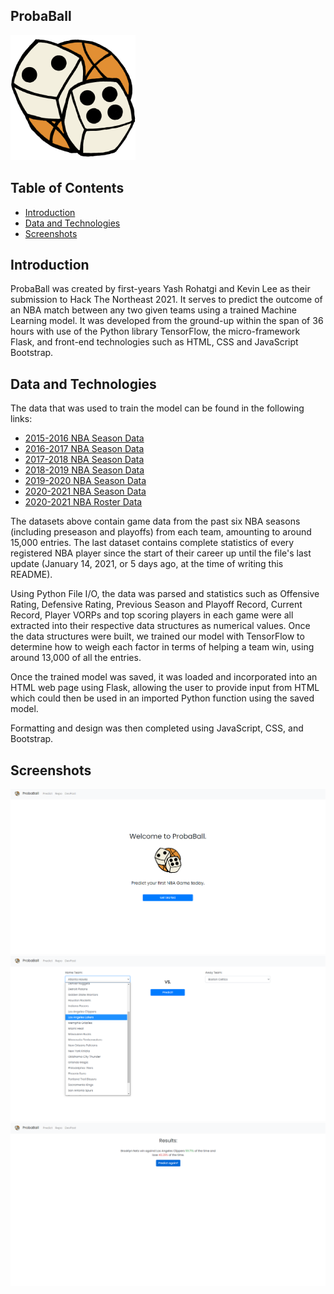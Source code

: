 ## ProbaBall

![logo](/static/probaball_logo.png/)

## Table of Contents
- [Introduction](#introduction)
- [Data and Technologies](#data-and-technologies)
- [Screenshots](#screenshots)

## Introduction
ProbaBall was created by first-years Yash Rohatgi and Kevin Lee as their submission to Hack The Northeast 2021.
It serves to predict the outcome of an NBA match between any two given teams using a trained Machine Learning model.
It was developed from the ground-up within the span of 36 hours with use of the Python library TensorFlow, the micro-framework
Flask, and front-end technologies such as HTML, CSS and JavaScript Bootstrap.


## Data and Technologies
The data that was used to train the model can be found in the following links:
- [2015-2016 NBA Season Data](http://data.nba.com/data/10s/v2015/json/mobile_teams/nba/2015/league/00_full_schedule.json)
- [2016-2017 NBA Season Data](http://data.nba.com/data/10s/v2015/json/mobile_teams/nba/2016/league/00_full_schedule.json)
- [2017-2018 NBA Season Data](http://data.nba.com/data/10s/v2015/json/mobile_teams/nba/2017/league/00_full_schedule.json)
- [2018-2019 NBA Season Data](http://data.nba.com/data/10s/v2015/json/mobile_teams/nba/2018/league/00_full_schedule.json)
- [2019-2020 NBA Season Data](http://data.nba.com/data/10s/v2015/json/mobile_teams/nba/2019/league/00_full_schedule.json)
- [2020-2021 NBA Season Data](http://data.nba.com/data/10s/v2015/json/mobile_teams/nba/2020/league/00_full_schedule.json)
- [2020-2021 NBA Roster Data](https://raw.githubusercontent.com/alexnoob/BasketBall-GM-Rosters/master/2020-21.NBA.Roster.json)

The datasets above contain game data from the past six NBA seasons (including preseason and playoffs) from each team, amounting to around
15,000 entries. The last dataset contains complete statistics of every registered NBA player since the start of their career up until
the file's last update (January 14, 2021, or 5 days ago, at the time of writing this README).

Using Python File I/O, the data was parsed and statistics such as Offensive Rating, Defensive Rating, Previous Season and Playoff Record,
Current Record, Player VORPs and top scoring players in each game were all extracted into their respective data structures as numerical values.
Once the data structures were built, we trained our model with TensorFlow to determine how to weigh each factor in terms of helping a team win, using around 
13,000 of all the entries.

Once the trained model was saved, it was loaded and incorporated into an HTML web page using Flask, allowing the user to provide input from HTML
which could then be used in an imported Python function using the saved model.

Formatting and design was then completed using JavaScript, CSS, and Bootstrap.


## Screenshots
![Homepage](/static/indexss.png/)
![Predictpage](/static/predictss.png/)
![Resultpage](/static/resultsss.png/)
